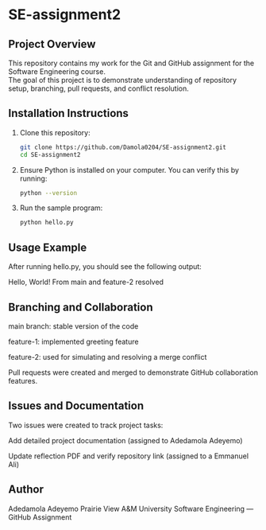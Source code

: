 # SE-assignment2

##  Project Overview
This repository contains my work for the Git and GitHub assignment for the Software Engineering course.  
The goal of this project is to demonstrate understanding of repository setup, branching, pull requests, and conflict resolution.

##  Installation Instructions
1. Clone this repository:
   ```bash
   git clone https://github.com/Damola0204/SE-assignment2.git
   cd SE-assignment2

2. Ensure Python is installed on your computer.
You can verify this by running:
   ```bash
   python --version

4. Run the sample program:
   ```bash
   python hello.py

##  Usage Example

After running hello.py, you should see the following output:

   Hello, World! From main and feature-2 resolved

##  Branching and Collaboration

main branch: stable version of the code

feature-1: implemented greeting feature

feature-2: used for simulating and resolving a merge conflict

Pull requests were created and merged to demonstrate GitHub collaboration features.

##  Issues and Documentation

Two issues were created to track project tasks:

Add detailed project documentation (assigned to Adedamola Adeyemo)

Update reflection PDF and verify repository link (assigned to a Emmanuel Ali)

##  Author

Adedamola Adeyemo
Prairie View A&M University
Software Engineering — GitHub Assignment
